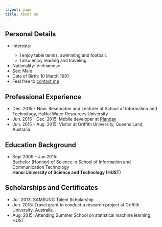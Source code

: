 ```yaml
---
layout: page
title: About me
---
```

<!-- <img src="{{ 'me.jpg' | asset_path }}" height="128px"/> -->

## Personal Details

<ul>
  <li>Interests:</li>
	<ul>
		<li>I enjoy table tennis, swimming and football.</li>
		<li>I also enjoy reading and traveling.</li>
    </ul>
  <li>Nationality: Vietnamese</li>
  <li>Sex: Male</li>
  <li>Date of Birth: 10 March 1991</li>
  <li>Feel free to <a href="mailto:cuongpx@tlu.edu.vn">contact me</a>
</ul>

## Professional Experience

* Dec. 2015 - Now: Researcher and Lecturer at School of Information and Technology, HaNoi Water Resources University
* Jun. 2015 - Dec. 2015: Mobile developer at [Planday](planday.com)  
* Jun. 2015 - Aug. 2015: Visitor at Griffith University, Queens Land, Australia
				   

## Education Background
* Sept 2009 - Jun 2015: </br> Bachelor (Honnor) of Science in School of Information and Communication Technology </br> <strong> Hanoi University of Science and Technology (HUST) </strong>

## Scholarships and Certificates
* Jul. 2013:  SAMSUNG Talent Scholarship 
* Jun. 2015:  Travel grant to conduct a research project at Griffith University, Australia.
* Aug. 2015:  Attending Summer School on statistical machine learning, HUST
